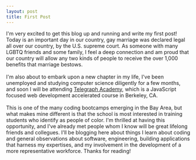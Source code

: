 ```yaml
---
layout: post
title: First Post
---
```


I'm very excited to get this blog up and running and write my first post! Today is an important day in our country, gay marriage was declared legal all over our country, by the U.S. supreme court. As someone with many LGBTQ friends and some family, I feel a deep connection and am proud that our country will allow any two kinds of people to receive the over 1,000 benefits that marriage bestows. <br /> <br /> I'm also about to embark upon a new chapter in my life, I've been unemployed and studying computer science diligently for a few months, and soon I will be attending <a href="http://www.telegraphacademy.com" target="_blank">Telegraph Academy</a>, which is a JavaScript focused web development accelerated course in Berkeley, CA. <br /> <br /> This is one of the many coding bootcamps emerging in the Bay Area, but what makes mine different is that the school is most interested in training students who identify as people of color. I'm thrilled at having this opportunity, and I've already met people whom I know will be great lifelong friends and collegues. I'll be blogging here about things I learn about coding and general observations about software, engineering, building applications that harness my expertises, and my involvement in the development of a more representative workforce. Thanks for reading! <br /> <br />